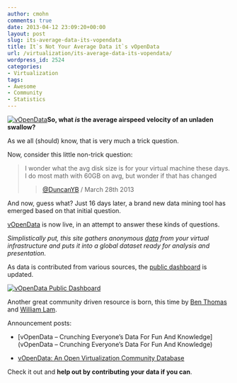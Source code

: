 ```yaml
---
author: cmohn
comments: true
date: 2013-04-12 23:09:20+00:00
layout: post
slug: its-average-data-its-vopendata
title: It`s Not Your Average Data it`s vOpenData
url: /virtualization/its-average-data-its-vopendata/
wordpress_id: 2524
categories:
- Virtualization
tags:
- Awesome
- Community
- Statistics
---
```


[![vOpenData](http://vninja.net/wordpress/wp-content/uploads/2013/04/vOpenData-2013-04-13-00-45-45.jpg)](http://vninja.net/wordpress/wp-content/uploads/2013/04/vOpenData-2013-04-13-00-45-45.jpg)**So, what _is_ the average airspeed velocity of an unladen swallow?**

As we all (should) know, that is very much a trick question.

Now, consider this little non-trick question:


<blockquote>I wonder what the avg disk size is for your virtual machine these days. I do most math with 60GB on avg, but wonder if that has changed

> 
> [@DuncanYB](https://twitter.com/DuncanYB/status/317269670195507203) / March 28th 2013
> 
> 
</blockquote>




And now, guess what? Just 16 days later, a brand new data mining tool has emerged based on that initial question.


[vOpenData](http://www.vopendata.org) is now live, in an attempt to answer these kinds of questions.

_Simplistically put, this site gathers anonymous [data](http://www.vopendata.org/pages/data_faq) from your virtual infrastructure and puts it into a global dataset ready for analysis and presentation._

As data is contributed from various sources, the [public dashboard](http://dash.vopendata.org/public) is updated.

[![vOpenData Public Dashboard](http://vninja.net/wordpress/wp-content/uploads/2013/04/vOpenData-Public-Dashboard-2013-04-13-01-06-15-1024x600.jpg)](http://dash.vopendata.org/public)

Another great community driven resource is born, this time by [Ben Thomas](https://twitter.com/wazoo) and [William Lam](https://twitter.com/lamw).

Announcement posts:



	
  * [vOpenData – Crunching Everyone’s Data For Fun And Knowledge](vOpenData – Crunching Everyone’s Data For Fun And Knowledge)

	
  * [vOpenData: An Open Virtualization Community Database](http://www.virtuallyghetto.com/2013/04/vopendata-open-virtualization-community.html)


Check it out and **help out by contributing your data if you can**.
